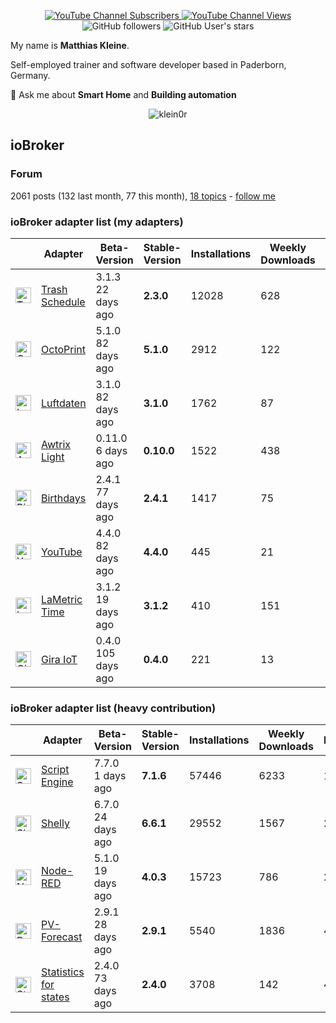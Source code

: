 <p align=center>
  <a href="https://www.youtube.com/c/Hausautomatisierung-com/"><img alt="YouTube Channel Subscribers" src="https://img.shields.io/youtube/channel/subscribers/UCRDCsZvUg75Bibp9qYbHivw?label=haus-automatisierung.com&logo=youtube&style=flat-square"> <img alt="YouTube Channel Views" src="https://img.shields.io/youtube/channel/views/UCRDCsZvUg75Bibp9qYbHivw?logo=youtube&style=flat-square"></a> <img alt="GitHub followers" src="https://img.shields.io/github/followers/klein0r?logo=github&style=flat-square"> <img alt="GitHub User's stars" src="https://img.shields.io/github/stars/klein0r?affiliations=OWNER&logo=github&style=flat-square">
</p>

My name is **Matthias Kleine**.

Self-employed trainer and software developer based in Paderborn, Germany.

💬 Ask me about **Smart Home** and **Building automation**

<p align="center">
  <img src="https://github-readme-stats.vercel.app/api?username=klein0r&show_icons=true&theme=calm" alt="klein0r" />
</p>

## ioBroker

### Forum

2061 posts (132 last month, 77 this month), [18 topics](https://forum.iobroker.net/user/haus-automatisierung/topics) - [follow me](https://forum.iobroker.net/user/haus-automatisierung)

### ioBroker adapter list (my adapters)

| | Adapter | Beta-Version | Stable-Version | Installations | Weekly Downloads | Issues |
|-|---------|--------------|----------------|---------------|------------------|--------|
| <img src="https://raw.githubusercontent.com/klein0r/ioBroker.trashschedule/master/admin/trashschedule.png" alt="Trash Schedule" width="25" /> | [Trash Schedule](https://github.com/klein0r/ioBroker.trashschedule) | 3.1.3<br />22 days ago | **2.3.0** | 12028 | 628 | 4 |
| <img src="https://raw.githubusercontent.com/klein0r/ioBroker.octoprint/master/admin/octoprint.png" alt="OctoPrint" width="25" /> | [OctoPrint](https://github.com/klein0r/ioBroker.octoprint) | 5.1.0<br />82 days ago | **5.1.0** | 2912 | 122 | 5 |
| <img src="https://raw.githubusercontent.com/klein0r/ioBroker.luftdaten/master/admin/luftdaten.png" alt="Luftdaten" width="25" /> | [Luftdaten](https://github.com/klein0r/ioBroker.luftdaten) | 3.1.0<br />82 days ago | **3.1.0** | 1762 | 87 | 1 |
| <img src="https://raw.githubusercontent.com/klein0r/ioBroker.awtrix-light/master/admin/awtrix-light.png" alt="Awtrix Light" width="25" /> | [Awtrix Light](https://github.com/klein0r/ioBroker.awtrix-light) | 0.11.0<br />6 days ago | **0.10.0** | 1522 | 438 | 10 |
| <img src="https://raw.githubusercontent.com/klein0r/ioBroker.birthdays/master/admin/birthdays.png" alt="Birthdays" width="25" /> | [Birthdays](https://github.com/klein0r/ioBroker.birthdays) | 2.4.1<br />77 days ago | **2.4.1** | 1417 | 75 | 3 |
| <img src="https://raw.githubusercontent.com/klein0r/ioBroker.youtube/master/admin/youtube.png" alt="YouTube" width="25" /> | [YouTube](https://github.com/klein0r/ioBroker.youtube) | 4.4.0<br />82 days ago | **4.4.0** | 445 | 21 | 1 |
| <img src="https://raw.githubusercontent.com/klein0r/ioBroker.lametric/master/admin/lametric.png" alt="LaMetric Time" width="25" /> | [LaMetric Time](https://github.com/klein0r/ioBroker.lametric) | 3.1.2<br />19 days ago | **3.1.2** | 410 | 151 | 5 |
| <img src="https://raw.githubusercontent.com/klein0r/ioBroker.gira-iot/master/admin/gira-iot.png" alt="Gira IoT" width="25" /> | [Gira IoT](https://github.com/klein0r/ioBroker.gira-iot) | 0.4.0<br />105 days ago | **0.4.0** | 221 | 13 | 2 |

### ioBroker adapter list (heavy contribution)

| | Adapter | Beta-Version | Stable-Version | Installations | Weekly Downloads | Issues |
|-|---------|--------------|----------------|---------------|------------------|--------|
| <img src="https://raw.githubusercontent.com/ioBroker/ioBroker.javascript/master/admin-config/javascript.png" alt="Script Engine" width="25" /> | [Script Engine](https://github.com/iobroker/ioBroker.javascript) | 7.7.0<br />1 days ago | **7.1.6** | 57446 | 6233 | 121 |
| <img src="https://raw.githubusercontent.com/iobroker-community-adapters/ioBroker.shelly/master/admin/shelly.png" alt="Shelly" width="25" /> | [Shelly](https://github.com/iobroker-community-adapters/ioBroker.shelly) | 6.7.0<br />24 days ago | **6.6.1** | 29552 | 1567 | 24 |
| <img src="https://raw.githubusercontent.com/ioBroker/ioBroker.node-red/master/admin/node-red.png" alt="Node-RED" width="25" /> | [Node-RED](https://github.com/ioBroker/ioBroker.node-red) | 5.1.0<br />19 days ago | **4.0.3** | 15723 | 786 | 20 |
| <img src="https://raw.githubusercontent.com/iobroker-community-adapters/ioBroker.pvforecast/main/admin/pvforecast.png" alt="PV-Forecast" width="25" /> | [PV-Forecast](https://github.com/iobroker-community-adapters/ioBroker.pvforecast) | 2.9.1<br />28 days ago | **2.9.1** | 5540 | 1836 | 4 |
| <img src="https://raw.githubusercontent.com/iobroker-community-adapters/ioBroker.statistics/master/admin/statistics.png" alt="Statistics for states" width="25" /> | [Statistics for states](https://github.com/iobroker-community-adapters/ioBroker.statistics) | 2.4.0<br />73 days ago | **2.4.0** | 3708 | 142 | 4 |

